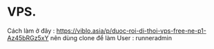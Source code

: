 # VPS.
Cách làm ở đây : https://viblo.asia/p/duoc-roi-di-thoi-vps-free-ne-p1-Az45bRGz5xY
nên dùng clone để làm 
User : runneradmin
